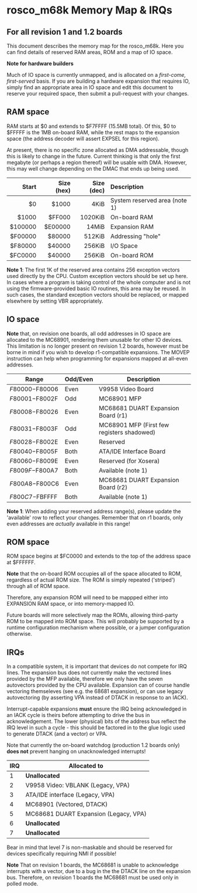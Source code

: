 # rosco_m68k Memory Map & IRQs
## For all revision 1 and 1.2 boards

This document describes the memory map for the rosco_m68k.
Here you can find details of reserved RAM areas, ROM and
a map of IO space.

**Note for hardware builders**

Much of IO space is currently unmapped, and is allocated on a 
_first-come, first-served_ basis. If you are building a hardware
expansion that requires IO, simply find an appropriate area in
IO space and edit this document to reserve your required space,
then submit a pull-request with your changes.

## RAM space

RAM starts at $0 and extends to $F7FFFF (15.5MB total). 
Of this, $0 to $FFFFF is the 1MB on-board RAM, while the rest 
maps to the expansion space (the address decoder will assert 
EXPSEL for this region).

At present, there is no specific zone allocated as DMA addressable,
though this is likely to change in the future. Current thinking is
that only the first megabyte (or perhaps a region thereof) will 
be usable with DMA. However, this may well change depending on the
DMAC that ends up being used.

| Start   | Size (hex) | Size (dec) | Description                     |
|--------:|-----------:|-----------:|:--------------------------------|
|      $0 |   $1000    |    4KiB    | System reserved area (note 1)   |
|   $1000 |  $FF000    | 1020KiB    | On-board RAM                    |
| $100000 | $E00000    |   14MiB    | Expansion RAM                   |
| $F00000 |  $80000    |  512KiB    | Addressing "hole"               |
| $F80000 |  $40000    |  256KiB    | I/O Space                       |
| $FC0000 |  $40000    |  256KiB    | On-board ROM                    |

**Note 1**: The first 1K of the reserved area contains 256 exception vectors
used directly by the CPU. Custom exception vectors should be set up here.
In cases where a program is taking control of the whole computer and is not
using the firmware-provided basic IO routines, this area may be reused.
In such cases, the standard exception vectors should be replaced, or mapped 
elsewhere by setting VBR appropriately.

## IO space

**Note** that, on revision one boards, all odd addresses in IO space are 
allocated to the MC68901, rendering them unusable for other IO devices.
This limitation is no longer present on revision 1.2 boards, however must be
borne in mind if you wish to develop r1-compatible expansions. The MOVEP
instruction can help when programming for expansions mapped at all-even 
addresses.

| Range           | Odd/Even | Description                                    |
|-----------------|----------|------------------------------------------------|
| $F80000-$F80006 | Even     | V9958 Video Board                              |
| $F80001-$F8002F | Odd      | MC68901 MFP                                    |
| $F80008-$F80026 | Even     | MC68681 DUART Expansion Board (r1)             |
| $F80031-$F8003F | Odd      | MC68901 MFP (First few registers shadowed)     |
| $F80028-$F8002E | Even     | Reserved                                       |
| $F80040-$F8005F | Both     | ATA/IDE Interface Board                        |
| $F80060-$F8009E | Even     | Reserved (for Xosera)                          |
| $F8009F-$F800A7 | Both     | Available (note 1)                             |
| $F800A8-$F800C6 | Even     | MC68681 DUART Expansion Board (r2)             |
| $F800C7-$FBFFFF | Both     | Available (note 1)                             |

**Note 1**: When adding your reserved address range(s), please update the 
'available' row to reflect your changes. Remember that on r1 boards, only 
even addresses are _actually_ available in this range!

## ROM space

ROM space begins at $FC0000 and extends to the top of the address space at
$FFFFFF. 

**Note** that the on-board ROM occupies all of the space allocated to ROM, 
regardless of actual ROM size. The ROM is simply repeated ('striped') 
through all of ROM space.

Therefore, any expansion ROM will need to be mappped either into EXPANSION
RAM space, or into memory-mapped IO. 

Future boards will more selectively map the ROMs, allowing third-party ROM
to be mapped into ROM space. This will probably be supported by a runtime
configuration mechanism where possible, or a jumper configuration otherwise.

## IRQs

In a compatible system, it is important that devices do not compete for 
IRQ lines. The expansion bus does not currently make the vectored lines 
provided by the MFP available, therefore we only have the seven autovectors
provided by the CPU available. Expansion can of course handle vectoring
themseleves (see e.g. the 68681 expansion), or can use legacy autovectoring
(by asserting VPA instead of DTACK in response to an IACK).

Interrupt-capable expansions **must** ensure the IRQ being acknowledged in
an IACK cycle is theirs before attempting to drive the bus in acknowledgement.
The lower (physical) bits of the address bus reflect the IRQ level in such
a cycle - this should be factored in to the glue logic used to generate
DTACK (and a vector) or VPA.

Note that currently the on-board watchdog (production 1.2 boards only) 
**does not** prevent hanging on unacknowledged interrupts!

| IRQ | Allocated to                             |
|-----|------------------------------------------|
| 1   | **Unallocated**                          |
| 2   | V9958 Video: VBLANK (Legacy, VPA)        |
| 3   | ATA/IDE interface (Legacy, VPA)          |
| 4   | MC68901 (Vectored, DTACK)                |
| 5   | MC68681 DUART Expansion (Legacy, VPA)    |
| 6   | **Unallocated**                          |
| 7   | **Unallocated**                          |

Bear in mind that level 7 is non-maskable and should be reserved for
devices specifically requiring NMI if possible!

**Note** That on revision 1 boards, the MC68681 is unable to acknowledge
interrupts with a vector, due to a bug in the  the DTACK line on the
expansion bus. Therefore, on revision 1 boards the MC68681 must be
used only in polled mode.

